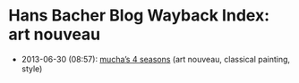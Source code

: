 # Hans Bacher Blog Wayback Index: art nouveau

* 2013-06-30 (08:57): [mucha’s 4 seasons](https://web.archive.org/web/https://one1more2time3.wordpress.com/2013/06/30/muchas-4-seasons/) (art nouveau, classical painting, style)